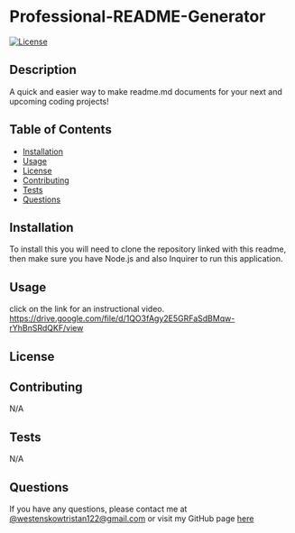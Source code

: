 # Professional-README-Generator

[![License]()]()

## Description

A quick and easier way to make readme.md documents for your next and upcoming coding projects!

## Table of Contents

- [Installation](#installation)
- [Usage](#usage)
- [License](#license)
- [Contributing](#contributing)
- [Tests](#tests)
- [Questions](#questions)

## Installation

To install this you will need to clone the repository linked with this readme, then make sure you have Node.js and also Inquirer to run this application.

## Usage

click on the link for an instructional video. https://drive.google.com/file/d/1QO3fAgy2E5GRFaSdBMqw-rYhBnSRdQKF/view

## License

## Contributing

N/A

## Tests

N/A

## Questions

If you have any questions, please contact me at [@westenskowtristan122@gmail.com](mailto:@westenskowtristan122@gmail.com) or visit my GitHub page [here](https://github.com/WestenskowTristan/)
